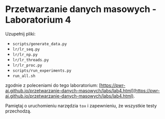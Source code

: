 # Przetwarzanie danych masowych - Laboratorium 4

Uzupełnij pliki:
- `scripts/generate_data.py`
- `lr/lr_seq.py`
- `lr/lr_np.py`
- `lr/lr_threads.py`
- `lr/lr_proc.py`
- `scripts/run_experiments.py`
- `run_all.sh`

zgodnie z poleceniami do tego laboratorium: [https://pwr-ai.github.io/przetwarzanie-danych-masowych/labs/lab4.html](https://pwr-ai.github.io/przetwarzanie-danych-masowych/labs/lab4.html).

Pamiętaj o uruchomieniu narzędzia `tox` i zapewnieniu, że wszystkie testy przechodzą.

